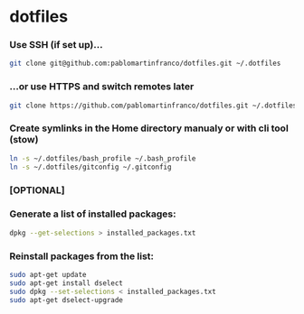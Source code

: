 # dotfiles

### Use SSH (if set up)...
```bash
git clone git@github.com:pablomartinfranco/dotfiles.git ~/.dotfiles
```

### ...or use HTTPS and switch remotes later
```bash
git clone https://github.com/pablomartinfranco/dotfiles.git ~/.dotfiles
```

### Create symlinks in the Home directory manualy or with cli tool (stow)
```bash
ln -s ~/.dotfiles/bash_profile ~/.bash_profile
ln -s ~/.dotfiles/gitconfig ~/.gitconfig
```

### [OPTIONAL]
### Generate a list of installed packages:
```bash
dpkg --get-selections > installed_packages.txt
```

### Reinstall packages from the list:
```bash
sudo apt-get update
sudo apt-get install dselect
sudo dpkg --set-selections < installed_packages.txt
sudo apt-get dselect-upgrade
```

